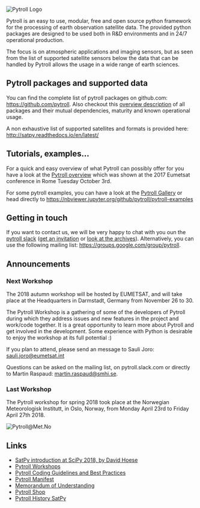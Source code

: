![Pytroll Logo](https://raw.githubusercontent.com/pytroll/pytroll/master/web/source/images/pytroll_dark_small.png)

Pytroll is an easy to use, modular, free and open source python framework for the processing of earth observation satellite data. The provided python packages are designed to be used both in R&D environments and in 24/7 operational production.

The focus is on atmospheric applications and imaging sensors, but as seen from the list of supported satellite sensors below the data that can be handled by Pytroll allows the usage in a wide range of earth sciences.

## Pytroll packages and supported data

You can find the complete list of pytroll packages on github.com: <https://github.com/pytroll>.
Also checkout this [overview description](pytroll_packages_overview.md) of all packages and their mutual 
dependencies, maturity and known operational usage.

A non exhaustive list of supported satellites and formats is provided here: <http://satpy.readthedocs.io/en/latest/>

## Tutorials, examples...

For a quick and easy overview of what Pytroll can possibly offer for you have a look at the [Pytroll overview](https://docs.google.com/presentation/d/10QSq6H0QL4WruEiY-1TU4Rk-f05QzZOZ1UoD9adx9ow/edit?usp=sharing) which was shown at the 2017 Eumetsat conference in Rome Tuesday October 3rd.

For some pytroll examples, you can have a look at the [Pytroll Gallery](gallery.md) or head directly to <https://nbviewer.jupyter.org/github/pytroll/pytroll-examples>

## Getting in touch

If you want to contact us, we will be very happy to chat with you oun the [pytroll slack](https://pytroll.slack.com) ([get an invitation](https://pytrollslackin.herokuapp.com/) or [look at the archives](https://pytroll.slackarchive.io)).
Alternatively, you can use the following mailing list: <https://groups.google.com/group/pytroll>.

## Announcements

### Next Workshop

The 2018 autumn workshop will be hosted by EUMETSAT, and will take place at the Headquarters in Darmstadt, Germany from November 26 to 30.

The Pytroll Workshop is a gathering of some of the developers of Pytroll during which they address issues and new features in the project and work/code together. It is a great opportunity to learn more about Pytroll and get involved in the development. Some experience with Python is  desirable to enjoy the workshop at its full potential :)

If you plan to attend, please send an message to Sauli Joro: sauli.joro@eumetsat.int

Questions can be asked on the mailing list, on pytroll.slack.com or directly to Martin Raspaud: martin.raspaud@smhi.se.

### Last Workshop

The Pytroll workshop for spring 2018 took place at the Norwegian Meteorologisk Institutt, in Oslo, Norway, from Monday April 23rd to Friday April 27th 2018.

![Pytroll@Met.No](https://raw.githubusercontent.com/pytroll/pytroll.github.io/master/pytroll-ws-oslo-20180425.png)

## Links

- [SatPy introduction at SciPy 2018, by David Hoese](https://www.youtube.com/watch?v=G-fz8L9xHIs)
- [Pytroll Workshops](workshops.md)
- [Pytroll Coding Guidelines and Best Practices](guidelines.md)
- [Pytroll Manifest](manifest.md)
- [Memorandum of Understanding](pytroll_mou_20170222.pdf)
- [Pytroll Shop](http://pytroll.spreadshirt.net/)
- [Pytroll History SatPy](https://youtu.be/eBQi2G_fqXQ)
